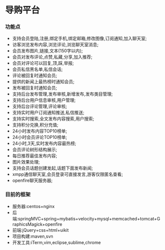 导购平台
===========

### 功能点

* 支持会员登陆,注册,绑定手机,绑定邮箱,修改图像,订阅通知,加入聊天室;
* 访客浏览发布内容,浏览评论,浏览聊天室消息;
* 会员发布图片,链接,文本(150字以内);
* 会员对发布评论,点赞,私藏,分享,加入推荐;
* 会员对评论可以回复,顶,踩,举报;
* 会员私信黑名单,私信会话;
* 评论被回复时通知会员;
* 提供的新闻上最热榜时通知会员;
* 发布被回复时通知会员;
* 支持后台发布管理,发布审核,新增发布,发布类目管理;
* 支持后台用户信息审核,用户管理;
* 支持后台评论管理,评论审核;
* 支持实时用户订阅通知推送,私信推送;
* 支持实时搜索,全文发布内容搜索,用户搜索;
* 支持积分兑换,积分充值;
* 24小时发布内容TOP10榜单;
* 24小时会员评论TOP10榜单;
* 24小时,3天,实时发布内容最热榜;
* 会员评论树形结构展示;
* 每日推荐最佳发布内容;
* 图片效果处理;
* 支持会员话题创建发起,话题下面发布新闻;
* xmpp通信聊天室,会员登录可直接发言,游客仅限匿名查看;
* openfire聊天服务器;

### 目前的框架

* 服务器:centos+nginx
* 后端:springMVC+spring+mybatis+velocity+mysql+memcached+tomcat+GraphicsMagick+openfire
* 前端:jQuery+css+html+uikit
* 项目构建:maven,svn
* 开发工具:iTerm,vim,eclipse,sublime,chrome

